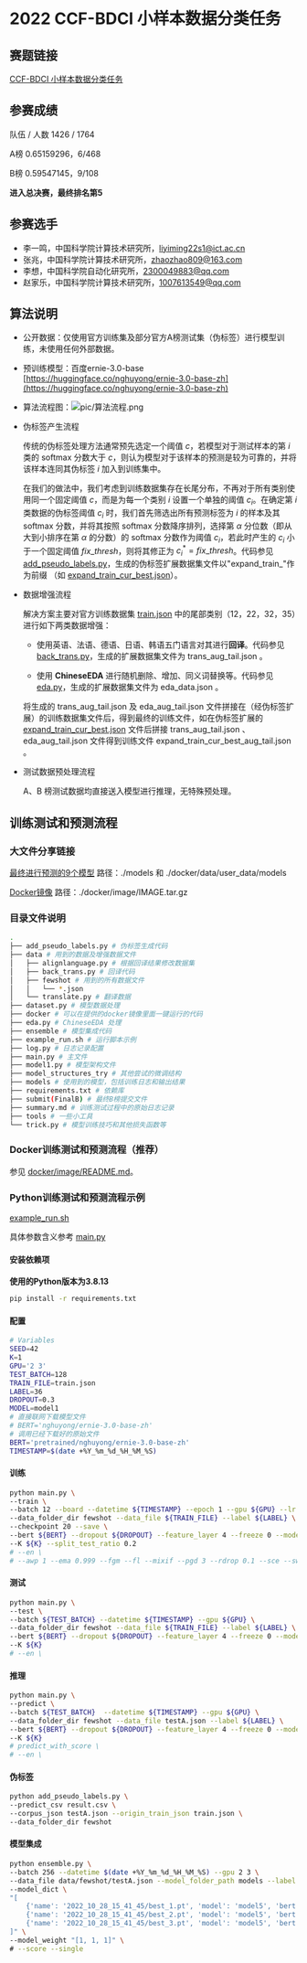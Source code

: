 # 2022 CCF-BDCI 小样本数据分类任务

## 赛题链接

[CCF-BDCI 小样本数据分类任务](https://www.datafountain.cn/competitions/582/)

## 参赛成绩

队伍 / 人数 1426 / 1764

A榜 0.65159296，6/468

B榜 0.59547145，9/108

**进入总决赛，最终排名第5**

## 参赛选手

- 李一鸣，中国科学院计算技术研究所，[liyiming22s1@ict.ac.cn](mailto:liyiming22s1@ict.ac.cn)
- 张兆，中国科学院计算技术研究所，[zhaozhao809@163.com](mailto:zhaozhao809@163.com)
- 李想，中国科学院自动化研究所，[2300049883@qq.com](mailto:2300049883@qq.com)
- 赵家乐，中国科学院计算技术研究所，[1007613549@qq.com](mailto:1007613549@qq.com)

## 算法说明

- 公开数据：仅使用官方训练集及部分官方A榜测试集（伪标签）进行模型训练，未使用任何外部数据。

- 预训练模型：百度ernie-3.0-base [https://huggingface.co/nghuyong/ernie-3.0-base-zh](https://huggingface.co/nghuyong/ernie-3.0-base-zh)

- 算法流程图：![pic/算法流程.png](./pic/算法流程.png)

- 伪标签产生流程

  传统的伪标签处理方法通常预先选定一个阈值 $c$，若模型对于测试样本的第 $i$ 类的 softmax 分数大于 $c$，则认为模型对于该样本的预测是较为可靠的，并将该样本连同其伪标签 $i$ 加入到训练集中。

  在我们的做法中，我们考虑到训练数据集存在长尾分布，不再对于所有类别使用同一个固定阈值 $c$，而是为每一个类别 $i$ 设置一个单独的阈值 $c_i$。在确定第 $i$ 类数据的伪标签阈值 $c_i$ 时，我们首先筛选出所有预测标签为 $i$ 的样本及其 softmax 分数，并将其按照 softmax 分数降序排列，选择第 $\alpha$ 分位数（即从大到小排序在第 $\alpha$ 的分数）的 softmax 分数作为阈值 $c_i$，若此时产生的 $c_i$ 小于一个固定阈值 $fix\_thresh$，则将其修正为 $c_i^* = fix\_thresh$。代码参见 [add_pseudo_labels.py](./add_pseudo_labels.py)，生成的伪标签扩展数据集文件以"expand_train_"作为前缀 （如 [expand_train_cur_best.json](./data/fewshot/expand_train_cur_best.json)）。

- 数据增强流程

  解决方案主要对官方训练数据集 [train.json](./data/fewshot/train.json) 中的尾部类别（12，22，32，35）进行如下两类数据增强：

  - 使用英语、法语、德语、日语、韩语五门语言对其进行**回译**。代码参见 [back_trans.py](./data/back_trans.py)，生成的扩展数据集文件为 trans_aug_tail.json 。

  - 使用 **ChineseEDA** 进行随机删除、增加、同义词替换等。代码参见 [eda.py](./eda.py)，生成的扩展数据集文件为 eda_data.json 。

  将生成的 trans_aug_tail.json 及 eda_aug_tail.json 文件拼接在（经伪标签扩展）的训练数据集文件后，得到最终的训练文件，如在伪标签扩展的 [expand_train_cur_best.json](./data/fewshot/expand_train_630.json) 文件后拼接 trans_aug_tail.json 、eda_aug_tail.json 文件得到训练文件 expand_train_cur_best_aug_tail.json 。

- 测试数据预处理流程

  A、B 榜测试数据均直接送入模型进行推理，无特殊预处理。

## 训练测试和预测流程

### 大文件分享链接

[最终进行预测的9个模型](https://drive.google.com/drive/folders/1dQQUqNZ8R0H5w8ttU0awB4ATpUyys472?usp=share_link) 路径：./models 和 ./docker/data/user_data/models

[Docker镜像](https://drive.google.com/file/d/1vgoFFU7mX2HW8UWnOYZBQPKIwNHScaDg/view?usp=share_link) 路径：./docker/image/IMAGE.tar.gz

### 目录文件说明

```bash
.
├── add_pseudo_labels.py # 伪标签生成代码
├── data # 用到的数据及增强数据文件
│   ├── alignlanguage.py # 根据回译结果修改数据集
│   ├── back_trans.py # 回译代码
│   ├── fewshot # 用到的所有数据文件
│   │   └── *.json
│   └── translate.py # 翻译数据
├── dataset.py # 模型数据处理
├── docker # 可以在提供的docker镜像里面一键运行的代码
├── eda.py # ChineseEDA 处理
├── ensemble # 模型集成代码
├── example_run.sh # 运行脚本示例
├── log.py # 日志记录配置
├── main.py # 主文件
├── model1.py # 模型架构文件
├── model_structures_try # 其他尝试的微调结构
├── models # 使用到的模型，包括训练日志和输出结果
├── requirements.txt # 依赖库
├── submit(FinalB) # 最终B榜提交文件
├── summary.md # 训练测试过程中的原始日志记录
├── tools # 一些小工具
└── trick.py # 模型训练技巧和其他损失函数等
```

### Docker训练测试和预测流程（推荐）

参见 [docker/image/README.md](./docker/image/README.md)。

### Python训练测试和预测流程示例

[example_run.sh](./example_run.sh)

具体参数含义参考 [main.py](./main.py)

#### 安装依赖项

**使用的Python版本为3.8.13**

```bash
pip install -r requirements.txt
```

#### 配置

```bash
# Variables
SEED=42
K=1
GPU='2 3'
TEST_BATCH=128
TRAIN_FILE=train.json
LABEL=36
DROPOUT=0.3
MODEL=model1
# 直接联网下载模型文件
# BERT='nghuyong/ernie-3.0-base-zh'
# 调用已经下载好的原始文件
BERT='pretrained/nghuyong/ernie-3.0-base-zh'
TIMESTAMP=$(date +%Y_%m_%d_%H_%M_%S)
```

#### 训练

```bash
python main.py \
--train \
--batch 12 --board --datetime ${TIMESTAMP} --epoch 1 --gpu ${GPU} --lr 2e-5 --seed ${SEED} --early_stop 10 \
--data_folder_dir fewshot --data_file ${TRAIN_FILE} --label ${LABEL} \
--checkpoint 20 --save \
--bert ${BERT} --dropout ${DROPOUT} --feature_layer 4 --freeze 0 --model ${MODEL} \
--K ${K} --split_test_ratio 0.2
# --en \
# --awp 1 --ema 0.999 --fgm --fl --mixif --pgd 3 --rdrop 0.1 --sce --swa --warmup 0.1
```

#### 测试

```bash
python main.py \
--test \
--batch ${TEST_BATCH} --datetime ${TIMESTAMP} --gpu ${GPU} \
--data_folder_dir fewshot --data_file ${TRAIN_FILE} --label ${LABEL} \
--bert ${BERT} --dropout ${DROPOUT} --feature_layer 4 --freeze 0 --model ${MODEL} \
--K ${K}
# --en \
```

#### 推理

```bash
python main.py \
--predict \
--batch ${TEST_BATCH}  --datetime ${TIMESTAMP} --gpu ${GPU} \
--data_folder_dir fewshot --data_file testA.json --label ${LABEL} \
--bert ${BERT} --dropout ${DROPOUT} --feature_layer 4 --freeze 0 --model ${MODEL} \
--K ${K}
# predict_with_score \
# --en \
```

#### 伪标签

```bash
python add_pseudo_labels.py \
--predict_csv result.csv \
--corpus_json testA.json --origin_train_json train.json \
--data_folder_dir fewshot
```

#### 模型集成

```bash
python ensemble.py \
--batch 256 --datetime $(date +%Y_%m_%d_%H_%M_%S) --gpu 2 3 \
--data_file data/fewshot/testA.json --model_folder_path models --label 36 \
--model_dict \
"[
    {'name': '2022_10_28_15_41_45/best_1.pt', 'model': 'model5', 'bert': 'pretrained/nghuyong/ernie-3.0-base-zh',  'feature_layers': 4, 'dropout': 0.3, 'language': 'zh', 'swa': False},
    {'name': '2022_10_28_15_41_45/best_2.pt', 'model': 'model5', 'bert': 'pretrained/nghuyong/ernie-3.0-base-zh',  'feature_layers': 4, 'dropout': 0.3, 'language': 'zh', 'swa': False},
    {'name': '2022_10_28_15_41_45/best_3.pt', 'model': 'model5', 'bert': 'pretrained/nghuyong/ernie-3.0-base-zh',  'feature_layers': 4, 'dropout': 0.3, 'language': 'zh', 'swa': False},
]" \
--model_weight "[1, 1, 1]" \
# --score --single
```

